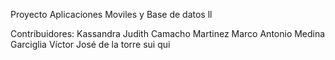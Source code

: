 Proyecto Aplicaciones Moviles y Base de datos ll

Contribuidores:
Kassandra Judith Camacho Martinez
Marco Antonio Medina Garciglia
Víctor José de la torre sui qui
